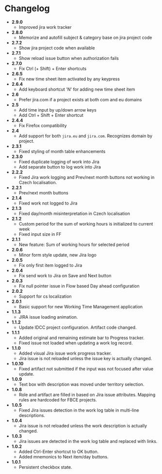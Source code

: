 # Changelog
- **2.9.0**
    - Improved jira work tracker
- **2.8.0**
    - Memorize and autofill subject & category base on jira project code
- **2.7.2**
    - Show jira project code when available
- **2.7.1**
    - Show reload issue button when authorization fails
- **2.7.0**
    - Fix Ctrl (+ Shift) + Enter shortcuts
- **2.6.5**
    - Fix new time sheet item activated by any keypress
- **2.6.4**
    - Add keyboard shortcut 'N' for adding new time sheet item
- **2.6**
    - Prefer jira.com if a project exists at both com and eu domains
- **2.5**
    - Add time input by up/down arrow keys
    - Add Ctrl + Shift + Enter shortcut
- **2.4.4**
    - Fix Firefox compatibility
- **2.4**
    - Add support for both `jira.eu` and `jira.com`. Recognizes domain by project.
- **2.3.1**
    - Fixed styling of month table enhancements
- **2.3.0**
    - Fixed duplicate logging of work into Jira
    - Add separate button to log work into Jira
- **2.2.2**
    - Fixed Jira work logging and Prev/next month buttons not working in Czech localisation.
- **2.2.1**
    - Prev/next month buttons
- **2.1.4**
    - Fixed work not logged to Jira
- **2.1.3**
    - Fixed day/month misinterpretation in Czech localisation
- **2.1.2**
    - Custom period for the sum of working hours is initialized to current week
    - Fixed input size in FF
- **2.1.1**
    - New feature: Sum of working hours for selected period
- **2.0.6**
    - Minor form style update, new Jira logo
- **2.0.5**
    - Fix only first item logged to Jira
- **2.0.4**
    - Fix send work to Jira on Save and Next button
- **2.0.3**
    - Fix null pointer issue in Flow based Day ahead configuration
- **2.0.2**
    - Support for cs localization
- **2.0.1**
    - Basic support for new Working Time Management application    
- **1.1.3**
    - JIRA issue loading animation.
- **1.1.2**
    - Update IDCC project configuration. Artifact code changed.     
- **1.1.1**
    - Added original and remaining estimate bar to Progress tracker.
    - Fixed issue not loaded when updating a work log record.
- **1.1.0**
    - Added visual Jira issue work progress tracker.
    - Jira issue is not reloaded unless the issue key is actually changed.
- **1.0.10**
    - Fixed artifact not submitted if the input was not focused after value update.
- **1.0.9**
    - Text box with description was moved under territory selection. 
- **1.0.8**
    - Role and artifact are filled in based on Jira issue attributes. Mapping rules are hardcoded for FBCE projects.
- **1.0.5**
    - Fixed Jira issues detection in the work log table in multi-line descriptions.
- **1.0.4**
    - Jira issue is not reloaded unless the work description is actually changed.
- **1.0.3**
    - Jira issues are detected in the work log table and replaced with links.
- **1.0.2**
    - Added Ctrl-Enter shortcut to OK button.
    - Added mnemonics to Next item/day buttons.
- **1.0.1**
    - Persistent checkbox state.
